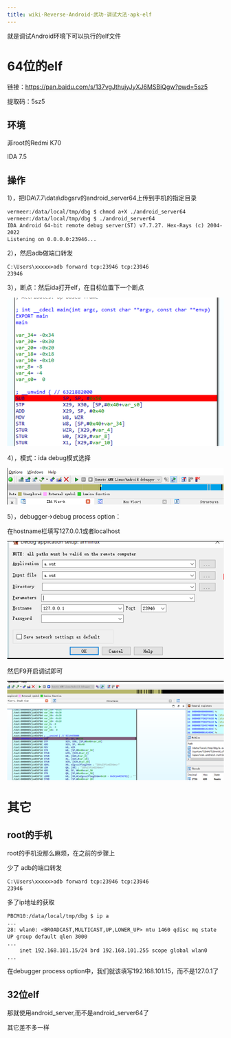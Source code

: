 ```yaml
---
title: wiki-Reverse-Android-武功-调试大法-apk-elf
---
```







就是调试Android环境下可以执行的elf文件

# 64位的elf

链接：https://pan.baidu.com/s/137vgJthujyJyXJ6MSBiQgw?pwd=5sz5 

提取码：5sz5

## 环境

非root的Redmi K70

IDA 7.5

## 操作

1），把IDA\7.7\data\dbgsrv的android_server64上传到手机的指定目录

```
vermeer:/data/local/tmp/dbg $ chmod a+X ./android_server64
vermeer:/data/local/tmp/dbg $ ./android_server64
IDA Android 64-bit remote debug server(ST) v7.7.27. Hex-Rays (c) 2004-2022
Listening on 0.0.0.0:23946...
```

2），然后adb做端口转发

```
C:\Users\xxxxx>adb forward tcp:23946 tcp:23946
23946
```

3），断点：然后ida打开elf，在目标位置下一个断点

![image-20240617163954249](./img/image-20240617163954249.png)

4），模式：ida debug模式选择

![image-20240617164009123](./img/image-20240617164009123.png)

5），debugger->debug process option：

在hostname栏填写127.0.0.1或者localhost

![image-20240617164051083](./img/image-20240617164051083.png)

然后F9开启调试即可

![image-20240617164105410](./img/image-20240617164105410.png)

# 其它

## root的手机

root的手机没那么麻烦，在之前的步骤上

少了 adb的端口转发

```
C:\Users\xxxxx>adb forward tcp:23946 tcp:23946
23946
```

多了ip地址的获取

```
PBCM10:/data/local/tmp/dbg $ ip a
...
28: wlan0: <BROADCAST,MULTICAST,UP,LOWER_UP> mtu 1460 qdisc mq state UP group default qlen 3000
...
    inet 192.168.101.15/24 brd 192.168.101.255 scope global wlan0
...
```

在debugger process option中，我们就该填写192.168.101.15，而不是127.0.1了



## 32位elf

那就使用android_server,而不是android_server64了

其它差不多一样